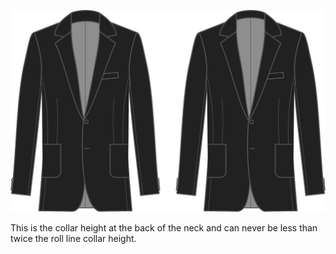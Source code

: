 
![Altura del cuello](collarheight.svg)

This is the collar height at the back of the neck and can never be less than twice the roll line collar height.
